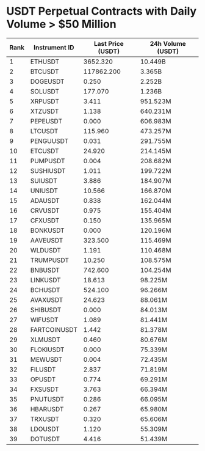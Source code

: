 # USDT Perpetual Contracts with Daily Volume > $50 Million

| Rank | Instrument ID | Last Price (USDT) | 24h Volume (USDT) |
|------|---------------|-------------------|-------------------|
| 1 | ETHUSDT | 3652.320 | 10.449B |
| 2 | BTCUSDT | 117862.200 | 3.365B |
| 3 | DOGEUSDT | 0.250 | 2.252B |
| 4 | SOLUSDT | 177.070 | 1.236B |
| 5 | XRPUSDT | 3.411 | 951.523M |
| 6 | XTZUSDT | 1.138 | 640.231M |
| 7 | PEPEUSDT | 0.000 | 606.983M |
| 8 | LTCUSDT | 115.960 | 473.257M |
| 9 | PENGUUSDT | 0.031 | 291.755M |
| 10 | ETCUSDT | 24.920 | 214.145M |
| 11 | PUMPUSDT | 0.004 | 208.682M |
| 12 | SUSHIUSDT | 1.011 | 199.722M |
| 13 | SUIUSDT | 3.886 | 184.907M |
| 14 | UNIUSDT | 10.566 | 166.870M |
| 15 | ADAUSDT | 0.838 | 162.044M |
| 16 | CRVUSDT | 0.975 | 155.404M |
| 17 | CFXUSDT | 0.150 | 135.965M |
| 18 | BONKUSDT | 0.000 | 120.196M |
| 19 | AAVEUSDT | 323.500 | 115.469M |
| 20 | WLDUSDT | 1.191 | 110.468M |
| 21 | TRUMPUSDT | 10.250 | 108.575M |
| 22 | BNBUSDT | 742.600 | 104.254M |
| 23 | LINKUSDT | 18.613 | 98.225M |
| 24 | BCHUSDT | 524.100 | 96.266M |
| 25 | AVAXUSDT | 24.623 | 88.061M |
| 26 | SHIBUSDT | 0.000 | 84.013M |
| 27 | WIFUSDT | 1.089 | 81.441M |
| 28 | FARTCOINUSDT | 1.442 | 81.378M |
| 29 | XLMUSDT | 0.460 | 80.676M |
| 30 | FLOKIUSDT | 0.000 | 75.339M |
| 31 | MEWUSDT | 0.004 | 72.435M |
| 32 | FILUSDT | 2.837 | 71.819M |
| 33 | OPUSDT | 0.774 | 69.291M |
| 34 | FXSUSDT | 3.763 | 66.394M |
| 35 | PNUTUSDT | 0.286 | 66.095M |
| 36 | HBARUSDT | 0.267 | 65.980M |
| 37 | TRXUSDT | 0.320 | 65.606M |
| 38 | LDOUSDT | 1.120 | 55.309M |
| 39 | DOTUSDT | 4.416 | 51.439M |

